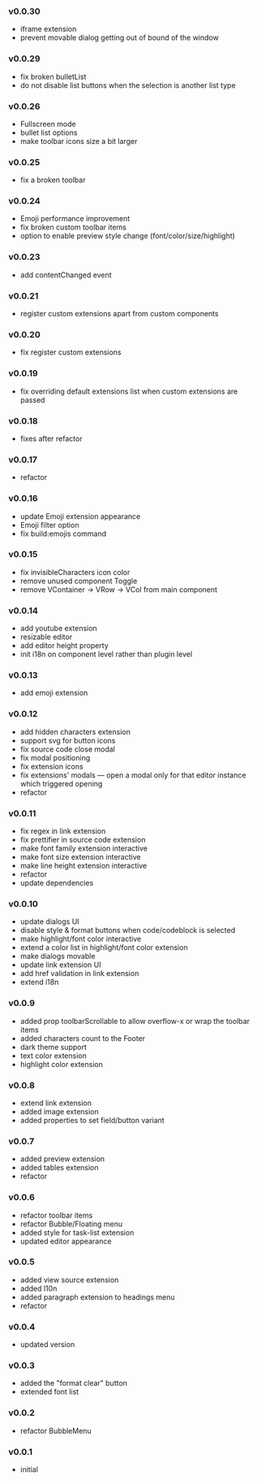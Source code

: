 ### v0.0.30
- iframe extension
- prevent movable dialog getting out of bound of the window

### v0.0.29
- fix broken bulletList
- do not disable list buttons when the selection is another list type

### v0.0.26
- Fullscreen mode
- bullet list options
- make toolbar icons size a bit larger

### v0.0.25
- fix a broken toolbar

### v0.0.24
- Emoji performance improvement
- fix broken custom toolbar items
- option to enable preview style change (font/color/size/highlight)

### v0.0.23
- add contentChanged event

### v0.0.21
- register custom extensions apart from custom components

### v0.0.20
- fix register custom extensions

### v0.0.19
- fix overriding default extensions list when custom extensions are passed

### v0.0.18
- fixes after refactor

### v0.0.17
- refactor

### v0.0.16
- update Emoji extension appearance
- Emoji filter option
- fix build:emojis command

### v0.0.15
- fix invisibleCharacters icon color
- remove unused component Toggle
- remove VContainer -> VRow -> VCol from main component

### v0.0.14
- add youtube extension
- resizable editor
- add editor height property
- init i18n on component level rather than plugin level

### v0.0.13
- add emoji extension

### v0.0.12
- add hidden characters extension
- support svg for button icons
- fix source code close modal
- fix modal positioning
- fix extension icons
- fix extensions' modals — open a modal only for that editor instance which triggered opening
- refactor

### v0.0.11
- fix regex in link extension
- fix prettifier in source code extension
- make font family extension interactive
- make font size extension interactive
- make line height extension interactive
- refactor
- update dependencies

### v0.0.10
- update dialogs UI
- disable style & format buttons when code/codeblock is selected
- make highlight/font color interactive
- extend a color list in highlight/font color extension
- make dialogs movable
- update link extension UI
- add href validation in link extension
- extend i18n

### v0.0.9
- added prop toolbarScrollable to allow overflow-x or wrap the toolbar items
- added characters count to the Footer
- dark theme support
- text color extension
- highlight color extension

### v0.0.8
- extend link extension
- added image extension
- added properties to set field/button variant

### v0.0.7
- added preview extension
- added tables extension
- refactor

### v0.0.6
- refactor toolbar items
- refactor Bubble/Floating menu
- added style for task-list extension
- updated editor appearance

### v0.0.5
- added view source extension
- added l10n
- added paragraph extension to headings menu
- refactor

### v0.0.4
- updated version

### v0.0.3
- added the "format clear" button
- extended font list

### v0.0.2
- refactor BubbleMenu

### v0.0.1
- initial
